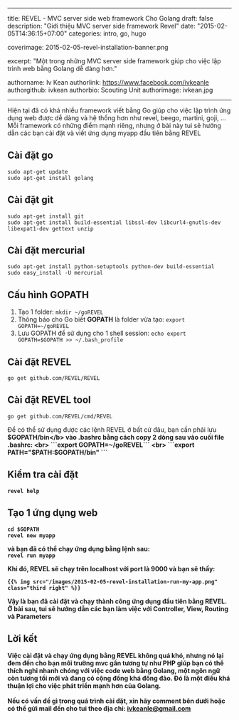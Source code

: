 
---

title: REVEL - MVC server side web framework Cho Golang
draft: false
description: "Giới thiệu MVC server side framework Revel"
date: "2015-02-05T14:36:15+07:00"
categories: intro, go, hugo

coverimage: 2015-02-05-revel-installation-banner.png

excerpt: "Một trong những MVC server side framework giúp cho việc lập trình web bằng Golang dễ dàng hơn."

authorname: Iv Kean
authorlink: https://www.facebook.com/ivkeanle
authorgithub: ivkean
authorbio: Scouting Unit
authorimage: ivkean.jpg

---

Hiện tại đã có khá nhiều framework viết bằng Go giúp cho việc lập trình ứng dụng web được dễ dàng và hệ thống hơn như revel, beego, martini, goji, … Mỗi framework có những điểm mạnh riêng, nhưng ở bài này tui sẽ hướng dẫn các bạn cài đặt và viết ứng dụng myapp đầu tiên bằng REVEL

## Cài đặt go
```sudo apt-get update```<br>
```sudo apt-get install golang ```

## Cài đặt git 
```sudo apt-get install git``` <br>
```sudo apt-get install build-essential libssl-dev libcurl4-gnutls-dev libexpat1-dev gettext unzip```


## Cài đặt mercurial 
```sudo apt-get install python-setuptools python-dev build-essential``` <br>
```sudo easy_install -U mercurial```

## Cấu hình GOPATH 
1. Tạo 1 folder: ```mkdir ~/goREVEL``` <br>
2. Thông báo cho Go biết <b>GOPATH</b> là folder vừa tạo: ```export GOPATH=~/goREVEL``` <br>
3. Lưu GOPATH để sử dụng cho 1 shell session: ```echo export GOPATH=$GOPATH >> ~/.bash_profile``` 

## Cài đặt REVEL
```go get github.com/REVEL/REVEL```

## Cài đặt REVEL tool	 
```go get github.com/REVEL/cmd/REVEL``` <br>

Để có thể sử dụng được các lệnh REVEL ở bất cứ đâu, bạn cần phải lưu <b>$GOPATH/bin</b> vào .bashrc bằng cách copy 2 dòng sau vào cuối file .bashrc: <br>
```export GOPATH=~/goREVEL```  <br>
```export PATH="$PATH:$GOPATH/bin" ```
	
## Kiểm tra cài đặt 
```revel help``` 

## Tạo 1 ứng dụng web

```cd $GOPATH``` <br>
```revel new myapp``` <br>

và bạn đã có thể chạy ứng dụng bằng lệnh sau: <br>
    ```revel run myapp``` <br>

Khi đó, REVEL sẽ chạy trên localhost với port là 9000 và bạn sẽ thấy: <br>

	{{% img src="/images/2015-02-05-revel-installation-run-my-app.png" class="third right" %}}

Vậy là bạn đã cài đặt và chạy thành công ứng dụng đầu tiên bằng REVEL. <br>
Ở bài sau, tui sẽ hướng dẫn các bạn làm việc với Controller, View, Routing và Parameters <br>

## Lời kết
Việc cài đặt và chạy ứng dụng bằng REVEL không quá khó, nhưng nó lại đem đến cho bạn môi trường mvc gần tương tự như PHP giúp bạn có thể thích nghi nhanh chóng với việc code web bằng Golang, một ngôn ngữ còn tương tối mới và đang có cộng đồng khá đông đảo. Đó là một điều khá thuận lợi cho việc phát triển mạnh hơn của Golang. <br><br>Nếu có vấn đề gì trong quá trình cài đặt, xin hãy comment bên dưới hoặc có thể gửi mail đến cho tui theo địa chỉ: ivkeanle@gmail.com
 
